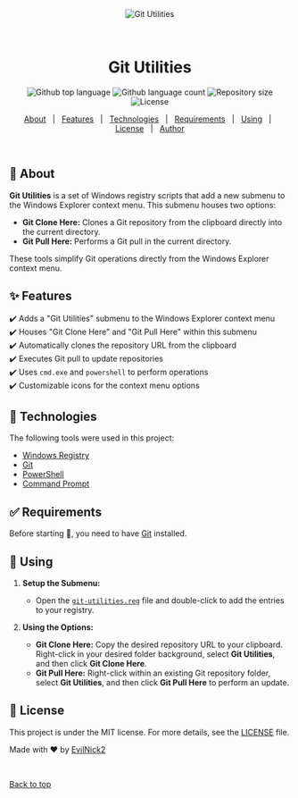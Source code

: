 <div align="center" id="top"> 
  <img src="./.github/clone.gif" alt="Git Utilities" />

  &#xa0;
</div>

<h1 align="center">Git Utilities</h1>

<p align="center">
  <img alt="Github top language" src="https://img.shields.io/github/languages/top/EvilNick2/git-utilities?color=56BEB8">
  <img alt="Github language count" src="https://img.shields.io/github/languages/count/EvilNick2/git-utilities?color=56BEB8">
  <img alt="Repository size" src="https://img.shields.io/github/repo-size/EvilNick2/git-utilities?color=56BEB8">
  <img alt="License" src="https://img.shields.io/github/license/EvilNick2/git-utilities?color=56BEB8">
</p>

<p align="center">
  <a href="#dart-about">About</a> &#xa0; | &#xa0; 
  <a href="#sparkles-features">Features</a> &#xa0; | &#xa0;
  <a href="#rocket-technologies">Technologies</a> &#xa0; | &#xa0;
  <a href="#white_check_mark-requirements">Requirements</a> &#xa0; | &#xa0;
  <a href="#checkered_flag-using">Using</a> &#xa0; | &#xa0;
  <a href="#memo-license">License</a> &#xa0; | &#xa0;
  <a href="https://github.com/EvilNick2" target="_blank">Author</a>
</p>

<br>

## :dart: About ##

**Git Utilities** is a set of Windows registry scripts that add a new submenu to the Windows Explorer context menu. This submenu houses two options:
- **Git Clone Here:** Clones a Git repository from the clipboard directly into the current directory.
- **Git Pull Here:** Performs a Git pull in the current directory.

These tools simplify Git operations directly from the Windows Explorer context menu.

## :sparkles: Features ##

:heavy_check_mark: Adds a "Git Utilities" submenu to the Windows Explorer context menu  
:heavy_check_mark: Houses "Git Clone Here" and "Git Pull Here" within this submenu  
:heavy_check_mark: Automatically clones the repository URL from the clipboard  
:heavy_check_mark: Executes Git pull to update repositories  
:heavy_check_mark: Uses `cmd.exe` and `powershell` to perform operations  
:heavy_check_mark: Customizable icons for the context menu options

## :rocket: Technologies ##

The following tools were used in this project:

- [Windows Registry](https://docs.microsoft.com/en-us/windows/win32/sysinfo/registry)
- [Git](https://git-scm.com/)
- [PowerShell](https://docs.microsoft.com/en-us/powershell/)
- [Command Prompt](https://docs.microsoft.com/en-us/windows-server/administration/windows-commands/windows-commands)

## :white_check_mark: Requirements ##

Before starting :checkered_flag:, you need to have [Git](https://git-scm.com) installed.

## :checkered_flag: Using ##

1. **Setup the Submenu:**
   - Open the [`git-utilities.reg`](./git-utilities.reg) file and double-click to add the entries to your registry.
   
2. **Using the Options:**
   - **Git Clone Here:** Copy the desired repository URL to your clipboard. Right-click in your desired folder background, select **Git Utilities**, and then click **Git Clone Here**.
   - **Git Pull Here:** Right-click within an existing Git repository folder, select **Git Utilities**, and then click **Git Pull Here** to perform an update.

## :memo: License ##

This project is under the MIT license. For more details, see the [LICENSE](./LICENSE) file.

Made with :heart: by [EvilNick2](https://github.com/EvilNick2)

&#xa0;

<a href="#top">Back to top</a>
